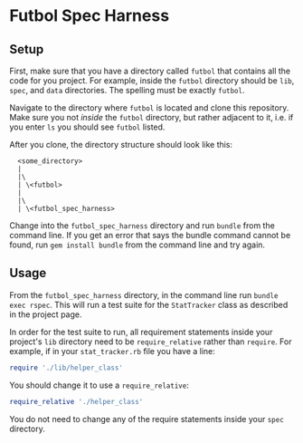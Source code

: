 # Futbol Spec Harness

## Setup

First, make sure that you have a directory called `futbol` that contains all the code for you project. For example, inside the `futbol` directory should be `lib`, `spec`, and `data` directories. The spelling must be exactly `futbol`.

Navigate to the directory where `futbol` is located and clone this repository. Make sure you not *inside* the `futbol` directory, but rather adjacent to it, i.e. if you enter `ls` you should see `futbol` listed.

After you clone, the directory structure should look like this:

  ```
    <some_directory>
    |
    |\
    | \<futbol>
    |
    |\
    | \<futbol_spec_harness>
  ```

Change into the `futbol_spec_harness` directory and run `bundle` from the command line. If you get an error that says the bundle command cannot be found, run `gem install bundle` from the command line and try again.

## Usage

From the `futbol_spec_harness` directory, in the command line run `bundle exec rspec`. This will run a test suite for the `StatTracker` class as described in the project page.

In order for the test suite to run, all requirement statements inside your project's `lib` directory need to be `require_relative` rather than `require`. For example, if in your `stat_tracker.rb` file you have a line:

```ruby
require './lib/helper_class'
```

You should change it to use a `require_relative`:

```ruby
require_relative './helper_class'
```

You do not need to change any of the require statements inside your `spec` directory.
